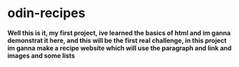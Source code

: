 # odin-recipes
**Well this is it, my first project, ive learned the basics of html and im ganna demonstrat it here, and this will be the first real challenge, in this project im ganna make a recipe website which will use the paragraph and link and images and some lists**